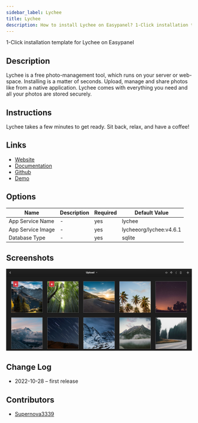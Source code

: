 ```yaml
---
sidebar_label: Lychee
title: Lychee
description: How to install Lychee on Easypanel? 1-Click installation template for Lychee on Easypanel
---
```


<!-- generated -->

1-Click installation template for Lychee on Easypanel

## Description

Lychee is a free photo-management tool, which runs on your server or web-space. Installing is a matter of seconds. Upload, manage and share photos like from a native application. Lychee comes with everything you need and all your photos are stored securely.

## Instructions

Lychee takes a few minutes to get ready. Sit back, relax, and have a coffee!

## Links

- [Website](https://lycheeorg.github.io/)
- [Documentation](https://lycheeorg.github.io/docs/)
- [Github](https://github.com/LycheeOrg/Lychee)
- [Demo](https://lycheeorg.github.io/demo/)

## Options

Name | Description | Required | Default Value
-|-|-|-
App Service Name | - | yes | lychee
App Service Image | - | yes | lycheeorg/lychee:v4.6.1
Database Type | - | yes | sqlite

## Screenshots

![Lychee Screenshot](./assets/screenshot.png)

## Change Log

- 2022-10-28 – first release

## Contributors

- [Supernova3339](https://github.com/Supernova3339)
